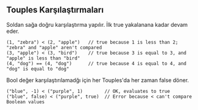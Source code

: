 ## Touples Karşılaştırmaları

Soldan sağa doğru karşılaştırma yapılır. İlk true yakalanana kadar devam eder. 

```
(1, "zebra") < (2, "apple")   // true because 1 is less than 2; "zebra" and "apple" aren't compared
(3, "apple") < (3, "bird")    // true because 3 is equal to 3, and "apple" is less than "bird"
(4, "dog") == (4, "dog")      // true because 4 is equal to 4, and "dog" is equal to "dog"
```

Bool değer karşılaştırılamadğı için her Touples'da her zaman false döner.

```
("blue", -1) < ("purple", 1)        // OK, evaluates to true
("blue", false) < ("purple", true)  // Error because < can't compare Boolean values
```
